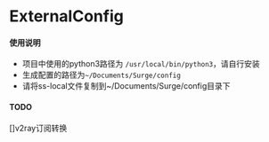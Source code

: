 # ExternalConfig

#### 使用说明

- 项目中使用的python3路径为 `/usr/local/bin/python3`，请自行安装
- 生成配置的路径为`~/Documents/Surge/config`
- 请将ss-local文件复制到~/Documents/Surge/config目录下

#### TODO

[]v2ray订阅转换


